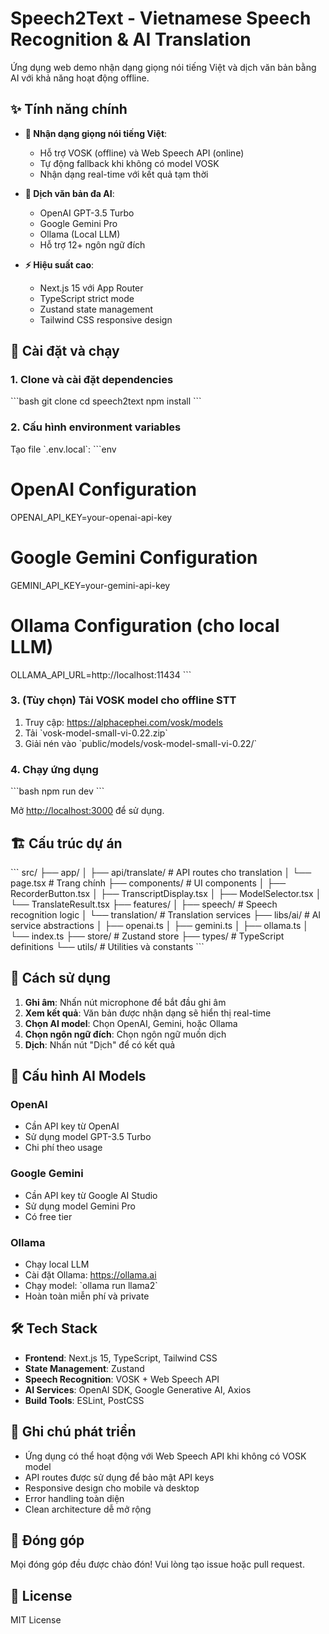 # Speech2Text - Vietnamese Speech Recognition & AI Translation

Ứng dụng web demo nhận dạng giọng nói tiếng Việt và dịch văn bản bằng AI với khả năng hoạt động offline.

## ✨ Tính năng chính

- **🎤 Nhận dạng giọng nói tiếng Việt**:

  - Hỗ trợ VOSK (offline) và Web Speech API (online)
  - Tự động fallback khi không có model VOSK
  - Nhận dạng real-time với kết quả tạm thời

- **🤖 Dịch văn bản đa AI**:

  - OpenAI GPT-3.5 Turbo
  - Google Gemini Pro
  - Ollama (Local LLM)
  - Hỗ trợ 12+ ngôn ngữ đích

- **⚡ Hiệu suất cao**:
  - Next.js 15 với App Router
  - TypeScript strict mode
  - Zustand state management
  - Tailwind CSS responsive design

## 🚀 Cài đặt và chạy

### 1. Clone và cài đặt dependencies

\`\`\`bash
git clone <repository-url>
cd speech2text
npm install
\`\`\`

### 2. Cấu hình environment variables

Tạo file \`.env.local\`:
\`\`\`env

# OpenAI Configuration

OPENAI_API_KEY=your-openai-api-key

# Google Gemini Configuration

GEMINI_API_KEY=your-gemini-api-key

# Ollama Configuration (cho local LLM)

OLLAMA_API_URL=http://localhost:11434
\`\`\`

### 3. (Tùy chọn) Tải VOSK model cho offline STT

1. Truy cập: https://alphacephei.com/vosk/models
2. Tải \`vosk-model-small-vi-0.22.zip\`
3. Giải nén vào \`public/models/vosk-model-small-vi-0.22/\`

### 4. Chạy ứng dụng

\`\`\`bash
npm run dev
\`\`\`

Mở [http://localhost:3000](http://localhost:3000) để sử dụng.

## 🏗️ Cấu trúc dự án

\`\`\`
src/
├── app/
│ ├── api/translate/ # API routes cho translation
│ └── page.tsx # Trang chính
├── components/ # UI components
│ ├── RecorderButton.tsx
│ ├── TranscriptDisplay.tsx
│ ├── ModelSelector.tsx
│ └── TranslateResult.tsx
├── features/
│ ├── speech/ # Speech recognition logic
│ └── translation/ # Translation services
├── libs/ai/ # AI service abstractions
│ ├── openai.ts
│ ├── gemini.ts
│ ├── ollama.ts
│ └── index.ts
├── store/ # Zustand store
├── types/ # TypeScript definitions
└── utils/ # Utilities và constants
\`\`\`

## 🎯 Cách sử dụng

1. **Ghi âm**: Nhấn nút microphone để bắt đầu ghi âm
2. **Xem kết quả**: Văn bản được nhận dạng sẽ hiển thị real-time
3. **Chọn AI model**: Chọn OpenAI, Gemini, hoặc Ollama
4. **Chọn ngôn ngữ đích**: Chọn ngôn ngữ muốn dịch
5. **Dịch**: Nhấn nút "Dịch" để có kết quả

## 🔧 Cấu hình AI Models

### OpenAI

- Cần API key từ OpenAI
- Sử dụng model GPT-3.5 Turbo
- Chi phí theo usage

### Google Gemini

- Cần API key từ Google AI Studio
- Sử dụng model Gemini Pro
- Có free tier

### Ollama

- Chạy local LLM
- Cài đặt Ollama: https://ollama.ai
- Chạy model: \`ollama run llama2\`
- Hoàn toàn miễn phí và private

## 🛠️ Tech Stack

- **Frontend**: Next.js 15, TypeScript, Tailwind CSS
- **State Management**: Zustand
- **Speech Recognition**: VOSK + Web Speech API
- **AI Services**: OpenAI SDK, Google Generative AI, Axios
- **Build Tools**: ESLint, PostCSS

## 📝 Ghi chú phát triển

- Ứng dụng có thể hoạt động với Web Speech API khi không có VOSK model
- API routes được sử dụng để bảo mật API keys
- Responsive design cho mobile và desktop
- Error handling toàn diện
- Clean architecture dễ mở rộng

## 🤝 Đóng góp

Mọi đóng góp đều được chào đón! Vui lòng tạo issue hoặc pull request.

## 📄 License

MIT License
